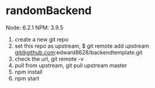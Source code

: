 
# randomBackend

Node: 6.2.1
NPM: 3.9.5

1. create a new git repo
2. set this repo as upstream, $ git remote add upstream git@github.com:edward8628/backendtemplate.git
3. check the url, git remote -v
4. pull from upstream, git pull upstream master
5. npm install
6. npm start
